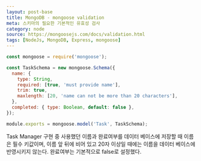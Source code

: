 ```yaml
---
layout: post-base
title: MongoDB - mongoose validation
meta: 스키마의 필요한 기본적인 유효성 검사
category: node
source: https://mongoosejs.com/docs/validation.html
tags: [NodeJs, MongoDB, Express, mongoose]
---
```


```js
const mongoose = require('mongoose');

const TaskSchema = new mongoose.Schema({
  name: {
    type: String,
    required: [true, 'must provide name'],
    trim: true,
    maxlength: [20, 'name can not be more than 20 characters'],
  },
  completed: { type: Boolean, default: false },
});

module.exports = mongoose.model('Task', TaskSchema);
```

Task Manager 구현 중 사용했던 이름과 완료여부를 데이터 베이스에 저장할 때 이름은 필수 키값이며, 이름 앞 뒤에 비어 있고 20자 이상일 때에는 이름을 데이터 베이스에 반영시키지 않는다. 완료여부는 기본적으로 false로 설정했다.
